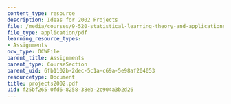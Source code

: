 ```yaml
---
content_type: resource
description: Ideas for 2002 Projects
file: /media/courses/9-520-statistical-learning-theory-and-applications-spring-2003/f25bf2650fd6825838eb2c904a3b2d26_projects2002.pdf
file_type: application/pdf
learning_resource_types:
- Assignments
ocw_type: OCWFile
parent_title: Assignments
parent_type: CourseSection
parent_uid: 6fb1102b-2dec-5c1a-c69a-5e98af204053
resourcetype: Document
title: projects2002.pdf
uid: f25bf265-0fd6-8258-38eb-2c904a3b2d26
---
```

